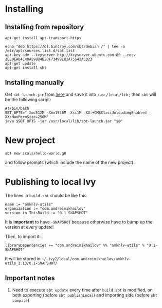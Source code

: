 # Installing

## Installing from repository

    apt-get install apt-transport-https

    echo "deb https://dl.bintray.com/sbt/debian /" | tee -a /etc/apt/sources.list.d/sbt.list
    apt-key adv --keyserver hkp://keyserver.ubuntu.com:80 --recv 2EE0EA64E40A89B84B2DF73499E82A75642AC823
    apt-get update
    apt-get install sbt



## Installing manually

Get `sbt-launch.jar` from [here](https://dl.bintray.com/typesafe/ivy-releases/org.scala-sbt/sbt-launch/0.13.13/jars/)
and save it into `/usr/local/lib` ; then `sbt` will be the following script:

    #!/bin/bash
    SBT_OPTS="-Xms512M -Xmx1536M -Xss1M -XX:+CMSClassUnloadingEnabled -XX:MaxPermSize=256M"
    java $SBT_OPTS -jar /usr/local/lib/sbt-launch.jar "$@"

# New project

    sbt new scala/hello-world.g8

and follow prompts (which include the name of the new project).

# Publishing to local Ivy

The lines in `build.sbt` should be like this:

    name := "amkhlv-utils"
    organization := "com.andreimikhailov"
    version in ThisBuild := "0.1-SNAPSHOT"

It is __important__ to have `-SNAPSHOT` because otherwize have to bump up the version at every update!

Then, to import it:

    libraryDependencies += "com.andreimikhailov" %% "amkhlv-utils" % "0.1-SNAPSHOT"

It will be stored in `~/.ivy2/local/com.andreimikhailov/amkhlv-utils_2.13/0.1-SNAPSHOT/`

## Important notes

1. Need to execute `sbt update` every time after `build.sbt` is modified, on both exporting (before `sbt publishLocal`) and importing side (before `sbt compile`)


